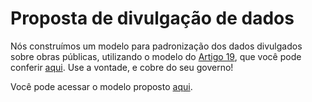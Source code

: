 # Proposta de divulgação de dados

Nós construímos um modelo para padronização dos dados divulgados sobre obras públicas, utilizando o modelo do [Artigo 19](https://artigo19.org/wp-content/blogs.dir/24/files/2012/03/Modelo-Pedido-de-Informa%C3%A7%C3%A3o-12.527-1.pdf), que você pode conferir [aqui](https://docs.google.com/document/d/1kn7cWlgdY3ocvD2WZ-uKCmAzkRBCNob2Y_toTYUKxQA/edit?usp=sharing). Use a vontade, e cobre do seu governo!

Você pode acessar o modelo proposto [aqui](https://github.com/ericbreno/Tempo-dinheiro/blob/master/proposta-dados/proposta_dic_dados%20.csv).